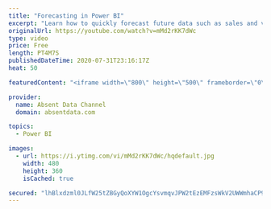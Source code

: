 ```yaml
---
title: "Forecasting in Power BI"
excerpt: "Learn how to quickly forecast future data such as sales and values with the analytics pane in Power BI."
originalUrl: https://youtube.com/watch?v=mMd2rKK7dWc
type: video
price: Free
length: PT4M7S
publishedDateTime: 2020-07-31T23:16:17Z
heat: 50

featuredContent: "<iframe width=\"800\" height=\"500\" frameborder=\"0\" src=\"https://www.youtube.com/embed/mMd2rKK7dWc\" allow=\"accelerometer; autoplay; encrypted-media; gyroscope; picture-in-picture\" allowfullscreen></iframe>"

provider:
  name: Absent Data Channel
  domain: absentdata.com

topics:
  - Power BI

images:
  - url: https://i.ytimg.com/vi/mMd2rKK7dWc/hqdefault.jpg
    width: 480
    height: 360
    isCached: true

secured: "lhBlxdzml0JLfW25tZBGyQoXYW1OgcYsvmqvJPW2tEzEMFzsWkV2UWWmhaCP9q/U9aa7edEjYcbtuY5TCZYSWbSC0o+vv1SoQ883YxzMMHt+kpWe1tZP/3gV3WhII9xpwBXHzLWZSjuHF2n2c0O9APAgpXxh3q48SHPmIQmO0MwvUZXi0WpBBpCjodngFdE4QgEJD3auAvnVcvHbWKonrVDrE25oErOxKddzHlIWqOuekpRRPJmnUrslltq6GDU8db9vMKHG1SoyOhk9DKuiljG/+AUsN9hU+moETyy5LkLrSG3H1trod/uCx1V57AhXBW7bV61n2VCied0YmKxyD2R9L9vQmGWZpkBOk95KcQM0KxIyj7qTNZbYDIjgv2TocuFfn5gpshZnnkHBZC4m/HhrLIu93Fc+zVd+SZWfe4E=;ykN2niDFwc7upNWLKj+6Ag=="
---
```


